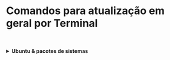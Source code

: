 # Comandos para atualização em geral por Terminal

<br
/>

<details
>
  <summary
  ><strong
  >
    Ubuntu & pacotes de sistemas</strong></summary>

  <br
  />

##Atualizar os pacotes do sistema

  > <p
  > >sudo apt-get update && sudo apt-get dist-upgrade</p>

  <br
  />

##Comando abaixo vai reinicializar sua máquina
  
  > <p
  > >sudo reboot</p>

  <br
  />

##Comando abaixo vai instalar na sua máquina o update-manager-core
  
  > <p
  > >sudo apt-get install update-manager-core</p>

  <br
  />

##Comando abaixo vai editar o arquivo /etc/update-manager/release-upgrades

#### Faça uma cópia de segurança antes!
  
  > <p
  > >sudo apt-get install update-manager-core</p>

  <br
  />

##Visualize o arquivo /etc/update-manager/release-upgrades, antes de editá-lo;
  
  > <p
  > >cat /etc/update-manager/release-upgrades</p>

    Se aparecer [Prompt=never] na ultima linha quer dizer que ele nunca vai atualizar sozinho, se quiser que atualize utilize o comando abaixo.

  <br
  />
  
##Comando abaixo vai atualizar seu prompt

#####Normal
  
  > <p
  > >sudo sed -i 's/Prompt=normal/Prompt=lts/g' /etc/update-manager/release-upgrades</p>

  <br
  />

#####Never
  
  > <p
  > >sudo sed -i 's/Prompt=normal/Prompt=lts/g' /etc/update-manager/release-upgrades</p>

  <br
  />

##Iniciar o processo de atualização
  
  > <p
  > >sudo do-release-upgrade -d</p>

  <br
  />

##Verificar a versão do Ubuntu
  
  > <p
  > >lsb_release -a</p>

  <br
  />

</details>
